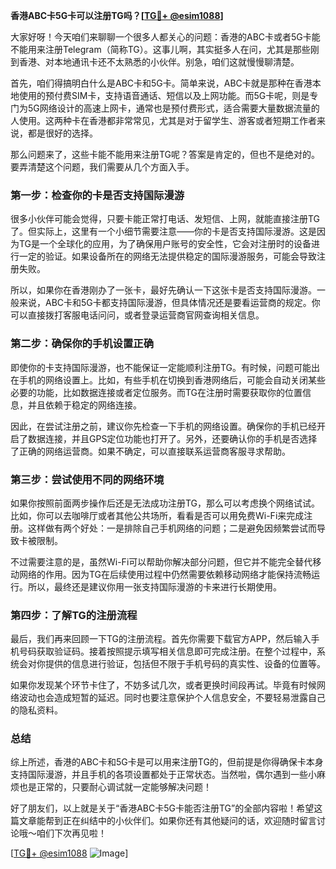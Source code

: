 **香港ABC卡5G卡可以注册TG吗？[[TG💪+ @esim1088](https://t.me/s/esim1088)]**

大家好呀！今天咱们来聊聊一个很多人都关心的问题：香港的ABC卡或者5G卡能不能用来注册Telegram（简称TG）。这事儿啊，其实挺多人在问，尤其是那些刚到香港、对本地通讯卡还不太熟悉的小伙伴。别急，咱们这就慢慢聊清楚。

首先，咱们得搞明白什么是ABC卡和5G卡。简单来说，ABC卡就是那种在香港本地使用的预付费SIM卡，支持语音通话、短信以及上网功能。而5G卡呢，则是专门为5G网络设计的高速上网卡，通常也是预付费形式，适合需要大量数据流量的人使用。这两种卡在香港都非常常见，尤其是对于留学生、游客或者短期工作者来说，都是很好的选择。

那么问题来了，这些卡能不能用来注册TG呢？答案是肯定的，但也不是绝对的。要弄清楚这个问题，我们需要从几个方面入手。

### **第一步：检查你的卡是否支持国际漫游**

很多小伙伴可能会觉得，只要卡能正常打电话、发短信、上网，就能直接注册TG了。但实际上，这里有一个小细节需要注意——你的卡是否支持国际漫游。这是因为TG是一个全球化的应用，为了确保用户账号的安全性，它会对注册时的设备进行一定的验证。如果设备所在的网络无法提供稳定的国际漫游服务，可能会导致注册失败。

所以，如果你在香港刚办了一张卡，最好先确认一下这张卡是否支持国际漫游。一般来说，ABC卡和5G卡都支持国际漫游，但具体情况还是要看运营商的规定。你可以直接拨打客服电话问问，或者登录运营商官网查询相关信息。

### **第二步：确保你的手机设置正确**

即使你的卡支持国际漫游，也不能保证一定能顺利注册TG。有时候，问题可能出在手机的网络设置上。比如，有些手机在切换到香港网络后，可能会自动关闭某些必要的功能，比如数据连接或者定位服务。而TG在注册时需要获取你的位置信息，并且依赖于稳定的网络连接。

因此，在尝试注册之前，建议你先检查一下手机的网络设置。确保你的手机已经开启了数据连接，并且GPS定位功能也打开了。另外，还要确认你的手机是否选择了正确的网络运营商。如果不确定，可以直接联系运营商客服寻求帮助。

### **第三步：尝试使用不同的网络环境**

如果你按照前面两步操作后还是无法成功注册TG，那么可以考虑换个网络试试。比如，你可以去咖啡厅或者其他公共场所，看看是否可以用免费Wi-Fi来完成注册。这样做有两个好处：一是排除自己手机网络的问题；二是避免因频繁尝试而导致卡被限制。

不过需要注意的是，虽然Wi-Fi可以帮助你解决部分问题，但它并不能完全替代移动网络的作用。因为TG在后续使用过程中仍然需要依赖移动网络才能保持流畅运行。所以，最终还是建议你用一张支持国际漫游的卡来进行长期使用。

### **第四步：了解TG的注册流程**

最后，我们再来回顾一下TG的注册流程。首先你需要下载官方APP，然后输入手机号码获取验证码。接着按照提示填写相关信息即可完成注册。在整个过程中，系统会对你提供的信息进行验证，包括但不限于手机号码的真实性、设备的位置等。

如果你发现某个环节卡住了，不妨多试几次，或者更换时间段再试。毕竟有时候网络波动也会造成短暂的延迟。同时也要注意保护个人信息安全，不要轻易泄露自己的隐私资料。

### **总结**

综上所述，香港的ABC卡和5G卡是可以用来注册TG的，但前提是你得确保卡本身支持国际漫游，并且手机的各项设置都处于正常状态。当然啦，偶尔遇到一些小麻烦也是正常的，只要耐心调试就一定能够解决问题！

好了朋友们，以上就是关于“香港ABC卡5G卡能否注册TG”的全部内容啦！希望这篇文章能帮到正在纠结中的小伙伴们。如果你还有其他疑问的话，欢迎随时留言讨论哦～咱们下次再见啦！

[[TG💪+ @esim1088](https://t.me/s/esim1088) ![Image](https://i.postimg.cc/4NQfJmqS/Snipaste-2025-05-13-00-14-12.png)]